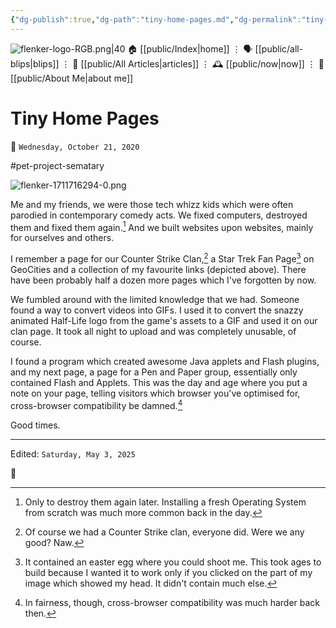 ```yaml
---
{"dg-publish":true,"dg-path":"tiny-home-pages.md","dg-permalink":"tiny-home-pages/","permalink":"/tiny-home-pages/","title":"Tiny Home Pages"}
---
```



<div class="transclusion internal-embed is-loaded"><div class="markdown-embed">




![flenker-logo-RGB.png|40](/img/user/attachments/flenker-logo-RGB.png)
🏠 [[public/Index\|home]]  ⋮ 🗣️ [[public/all-blips\|blips]] ⋮  📝 [[public/All Articles\|articles]]  ⋮ 🕰️ [[public/now\|now]] ⋮ 🪪 [[public/About Me\|about me]]


</div></div>


# Tiny Home Pages
<p><span>📆 <code>Wednesday, October 21, 2020</code></span></p>
#pet-project-sematary

![flenker-1711716294-0.png](/img/user/attachments/flenker-1711716294-0.png)

Me and my friends, we were those tech whizz kids which were often parodied in contemporary comedy acts. We fixed computers, destroyed them and fixed them again.[^3] And we built websites upon websites, mainly for ourselves and others.

I remember a page for our Counter Strike Clan,[^2] a Star Trek Fan Page[^1] on GeoCities and a collection of my favourite links (depicted above). There have been probably half a dozen more pages which I've forgotten by now.

We fumbled around with the limited knowledge that we had. Someone found a way to convert videos into GIFs. I used it to convert the snazzy animated Half-Life logo from the game's assets to a GIF and used it on our clan page. It took all night to upload and was completely unusable, of course.

I found a program which created awesome Java applets and Flash plugins, and my next page, a page for a Pen and Paper group, essentially only contained Flash and Applets. This was the day and age where you put a note on your page, telling visitors which browser you've optimised for, cross-browser compatibility be damned.[^4]

Good times.

[^1]: It contained an easter egg where you could shoot me. This took ages to build because I wanted it to work only if you clicked on the part of my image which showed my head. It didn't contain much else.
[^2]: Of course we had a Counter Strike clan, everyone did. Were we any good? Naw.
[^3]: Only to destroy them again later. Installing a fresh Operating System from scratch was much more common back in the day.
[^4]: In fairness, though, cross-browser compatibility was much harder back then.

- - -
<p><span>Edited: <code>Saturday, May 3, 2025</code></span></p>
👾
